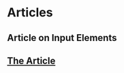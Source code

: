 # Articles

## Article on Input Elements

## [The Article](https://dev.to/hianshul07/input-elements-in-html-37lf)